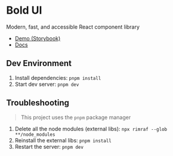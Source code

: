 # Bold UI

Modern, fast, and accessible React component library

- [Demo (Storybook)](https://main--64797a8b450504bdbcae2912.chromatic.com)
- [Docs](https://github.com/PawanKolhe/bold-ui/tree/main/packages/react#readme)

## Dev Environment

1. Install dependencies: `pnpm install`
2. Start dev server: `pnpm dev`

## Troubleshooting

> This project uses the `pnpm` package manager

1. Delete all the node modules (external libs): `npx rimraf --glob **/node_modules`
1. Reinstall the external libs: `pnpm install`
1. Restart the server: `pnpm dev`
